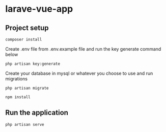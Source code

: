 # larave-vue-app

## Project setup

```
composer install
```

Create .env file from .env.example file and run the key generate command below

```
php artisan key:generate
```

Create your database in mysql or whatever you choose to use and run migrations

```
php artisan migrate
```

```
npm install
```

## Run the application

```
php artisan serve
```